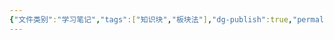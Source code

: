 ```yaml
---
{"文件类别":"学习笔记","tags":["知识块","板块法"],"dg-publish":true,"permalink":"/学习笔记/知识点cheese/物权/","dgPassFrontmatter":true}
---
```


